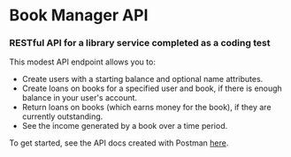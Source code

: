 # Book Manager API

### RESTful API for a library service completed as a coding test

This modest API endpoint allows you to:

- Create users with a starting balance and optional name attributes.
- Create loans on books for a specified user and book, if there is enough balance in your user's account.
- Return loans on books (which earns money for the book), if they are currently outstanding.
- See the income generated by a book over a time period.

To get started, see the API docs created with Postman [here](https://documenter.getpostman.com/view/6788317/SWLk2k42).


